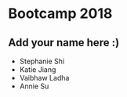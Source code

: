 # Bootcamp 2018

## Add your name here :)
* Stephanie Shi
* Katie Jiang
* Vaibhaw Ladha 
* Annie Su
